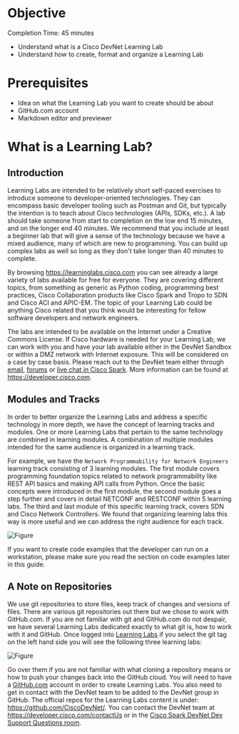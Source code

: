 # Objective
Completion Time: 45 minutes

* Understand what is a Cisco DevNet Learning Lab
* Understand how to create, format and organize a Learning Lab

# Prerequisites

* Idea on what the Learning Lab you want to create should be about
* GitHub.com account
* Markdown editor and previewer

# What is a Learning Lab?

## Introduction

Learning Labs are intended to be relatively short self-paced exercises to introduce someone to developer-oriented technologies. They can encompass basic developer tooling such as Postman and Git, but typically the intention is to teach about Cisco technologies (APIs, SDKs, etc.). A lab should take someone from start to completion on the low end 15 minutes, and on the longer end 40 minutes. We recommend that you include at least a beginner lab that will give a sense of the technology because we have a mixed audience, many of which are new to programming. You can build up complex labs as well so long as they don't take longer than 40 minutes to complete.

By browsing https://learninglabs.cisco.com you can see already a large variety of labs available for free for everyone. They are covering different topics, from something as generic as Python coding, programming best practices, Cisco Collaboration products like Cisco Spark and Tropo to SDN and Cisco ACI and APIC-EM. The topic of your Learning Lab could be anything Cisco related that you think would be interesting for fellow software developers and network engineers.

The labs are intended to be available on the Internet under a Creative Commons License. If Cisco hardware is needed for your Learning Lab, we can work with you and have your lab
available either in the DevNet Sandbox or within a DMZ network with Internet exposure. This will be considered on a case by case basis. Please reach out to the DevNet team either through
[email](https://developer.cisco.com/form/contactUs), [forums](https://developer.cisco.com/site/devnet/forums/) or [live chat in Cisco Spark](https://developer.cisco.com/site/spark-chat/). More information can be found at https://developer.cisco.com.

## Modules and Tracks

In order to better organize the Learning Labs and address a specific technology in more depth, we have the concept of learning tracks and modules. One or more Learning Labs that pertain to
the same technology are combined in learning modules. A combination of multiple modules intended for the same audience is organized in a learning track.

For example, we have the `Network Programmability for Network Engineers` learning track consisting of 3 learning modules. The first module covers programming foundation topics
related to network programmability like REST API basics and making API calls from Python. Once the basic concepts were introduced in the first module, the second module goes a step further
and covers in detail NETCONF and RESTCONF within 5 learning labs. The third and last module of this specific learning track, covers SDN and Cisco Network Controllers. We found that
organizing learning labs this way is more useful and we can address the right audience for each track.

![Figure](posts/files/learning-labs-howto/assets/images/ll-modules-tracks01.png)

If you want to create code examples that the developer can run on a workstation, please make sure you read the section on code examples later in this guide.

## A Note on Repositories

We use git repositories to store files, keep track of changes and versions of files. There are various git repositories out there but we chose to work with GitHub.com. If you are not familiar with git and GitHub.com do not despair, we have several Learning Labs dedicated exactly to what git is, how to work with it and GitHub. Once logged into [Learning Labs](https://learninglabs.cisco.com) if you select the git tag on the left hand side you will see the following three learning labs:

![Figure](posts/files/learning-labs-howto/assets/images/git01.png)

Go over them if you are not familiar with what cloning a repository means or how to push your changes back into the GitHub cloud. You will need to have a [GitHub.com](https://github.com/) account in order to create Learning Labs. You also need to get in contact with the DevNet team to be added to the DevNet group in GitHub. The official repos for the Learning Labs content is under: https://github.com/CiscoDevNet/. You can contact the DevNet team at https://developer.cisco.com/contactUs or in the [Cisco Spark DevNet Dev Support Questions room](https://developer.cisco.com/site/spark-chat/).
